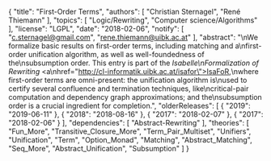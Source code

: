 {
    "title": "First-Order Terms",
    "authors": [
        "Christian Sternagel",
        "René Thiemann"
    ],
    "topics": [
        "Logic/Rewriting",
        "Computer science/Algorithms"
    ],
    "license": "LGPL",
    "date": "2018-02-06",
    "notify": [
        "c.sternagel@gmail.com",
        "rene.thiemann@uibk.ac.at"
    ],
    "abstract": "\nWe formalize basic results on first-order terms, including matching and a\nfirst-order unification algorithm, as well as well-foundedness of the\nsubsumption order. This entry is part of the <i>Isabelle\nFormalization of Rewriting</i> <a\nhref=\"http://cl-informatik.uibk.ac.at/isafor\">IsaFoR</a>,\nwhere first-order terms are omni-present: the unification algorithm is\nused to certify several confluence and termination techniques, like\ncritical-pair computation and dependency graph approximations; and the\nsubsumption order is a crucial ingredient for completion.",
    "olderReleases": [
        {
            "2019": "2019-06-11"
        },
        {
            "2018": "2018-08-16"
        },
        {
            "2017": "2018-02-07"
        },
        {
            "2017": "2018-02-06"
        }
    ],
    "dependencies": [
        "Abstract-Rewriting"
    ],
    "theories": [
        "Fun_More",
        "Transitive_Closure_More",
        "Term_Pair_Multiset",
        "Unifiers",
        "Unification",
        "Term",
        "Option_Monad",
        "Matching",
        "Abstract_Matching",
        "Seq_More",
        "Abstract_Unification",
        "Subsumption"
    ]
}